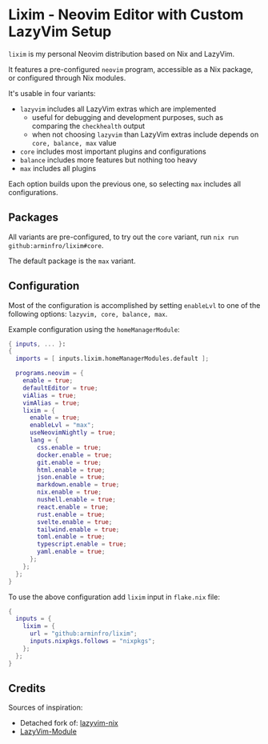 # Lixim - Neovim Editor with Custom LazyVim Setup

`lixim` is my personal Neovim distribution based on Nix and LazyVim.

It features a pre-configured `neovim` program, accessible as a Nix package, or configured through Nix modules.

It's usable in four variants:

* `lazyvim` includes all LazyVim extras which are implemented
  * useful for debugging and development purposes, such as comparing the `checkhealth` output
  * when not choosing `lazyvim` than LazyVim extras include depends on `core, balance, max` value
* `core` includes most important plugins and configurations
* `balance` includes more features but nothing too heavy
* `max` includes all plugins

Each option builds upon the previous one, so selecting `max` includes all configurations.

## Packages

All variants are pre-configured, to try out the `core` variant, run `nix run github:arminfro/lixim#core`.

The default package is the `max` variant.

## Configuration

Most of the configuration is accomplished by setting `enableLvl` to one of the following options: `lazyvim, core, balance, max`.

Example configuration using the `homeManagerModule`:

```nix
{ inputs, ... }:
{
  imports = [ inputs.lixim.homeManagerModules.default ];

  programs.neovim = {
    enable = true;
    defaultEditor = true;
    viAlias = true;
    vimAlias = true;
    lixim = {
      enable = true;
      enableLvl = "max";
      useNeovimNightly = true;
      lang = {
        css.enable = true;
        docker.enable = true;
        git.enable = true;
        html.enable = true;
        json.enable = true;
        markdown.enable = true;
        nix.enable = true;
        nushell.enable = true;
        react.enable = true;
        rust.enable = true;
        svelte.enable = true;
        tailwind.enable = true;
        toml.enable = true;
        typescript.enable = true;
        yaml.enable = true;
      };
    };
  };
}
```

To use the above configuration add `lixim` input in `flake.nix` file:

```nix
{
  inputs = {
    lixim = {
      url = "github:arminfro/lixim";
      inputs.nixpkgs.follows = "nixpkgs";
    };
  };
}
```

## Credits

Sources of inspiration:

* Detached fork of: [lazyvim-nix](https://github.com/jla2000/lazyvim-nix)
* [LazyVim-Module](https://github.com/matadaniel/LazyVim-module)
